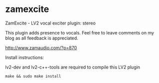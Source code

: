 zamexcite
=========

ZamExcite - LV2 vocal exciter plugin: stereo

This plugin adds presence to vocals.
Feel free to leave comments on my blog as all feedback is appreciated.

http://www.zamaudio.com/?p=870

Install instructions:

lv2-dev and lv2-c++-tools are required to compile this LV2 plugin

	make && sudo make install
